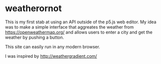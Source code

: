 # weatherornot
This is my first stab at using an API outside of the p5.js web editor. My idea was to make a simple interface that aggreates the weather from https://openweathermap.org/ and allows users to enter a city and get the weather by pushing a button. 

This site can easily run in any modern browser. 

I was inspired by http://weathergradient.com/


